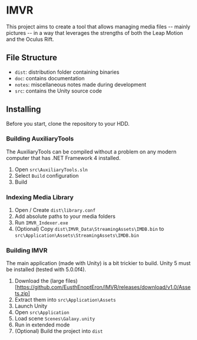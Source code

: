 # IMVR

This project aims to create a tool that allows managing media files -- mainly pictures -- in a way that leverages the strengths of both the Leap Motion and the Oculus Rift.

## File Structure

- `dist`: distribution folder containing binaries
- `doc`: contains documentation
- `notes`: miscellaneous notes made during development
- `src`: contains the Unity source code

## Installing

Before you start, clone the repository to your HDD.

### Building AuxiliaryTools

The AuxiliaryTools can be compiled without a problem on any modern computer that has .NET Framework 4 installed.

1. Open `src\AuxiliaryTools.sln`
2. Select `Build` configuration
3. Build

### Indexing Media Library

1. Open / Create `dist\library.conf`
2. Add absolute paths to your media folders
3. Run `IMVR_Indexer.exe`
4. (Optional) Copy `dist\IMVR_Data\StreamingAssets\IMDB.bin` to `src\Application\Assets\StreamingAssets\IMDB.bin`

### Building IMVR

The main application (made with Unity) is a bit trickier to build. Unity 5 must be installed (tested with 5.0.0f4).

1. Download the (large files)[https://github.com/EusthEnoptEron/IMVR/releases/download/v1.0/Assets.zip]
2. Extract them into `src\Application\Assets`
3. Launch Unity
4. Open `src\Application`
5. Load scene `Scenes\Galaxy.unity`
6. Run in extended mode
7. (Optional) Build the project into `dist`